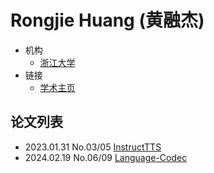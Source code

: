 # Rongjie Huang (黄融杰)

- 机构
  - [浙江大学](../Institutions/ZJU_浙江大学.md)
- 链接
  - [学术主页](https://rongjiehuang.github.io)

## 论文列表

- 2023.01.31 No.03/05 [InstructTTS](../Models/Prompt/2023.01.31_InstructTTS.md)
- 2024.02.19 No.06/09 [Language-Codec](../Models/Speech_Neural_Codec/2024.02.19_Language-Codec.md)